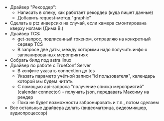 * Драйвер "Рекордер":
	* Написать в спеку, как работает рекордер (куда пишет данные)
	* Добавить request-метод "graphic"
* Сделать в ptz инверсию на случай, если камера смонтирована кверху ногами (Дима В.)
* Драйвер TCS:
	* get-запрос, подписанный токеном, отправляю на конкретный сервер TCS
	* В запросе две даты, между которыми надо получить инфо о запланированных мероприятиях
* Собрать билд под astra linux
* Драйвер по работе с TrueConf Server
	* В конфиге указать connection до tcs
	* Указать параметр учётной записи "id пользователя", календарь которой мы будем читать
	* С помощью api-запроса "получение списка мероприятий" (calendar connector) - получать json, передавать Максиму на рендер
	* Пока не будет возможности забронировать и т.п., потом сделаем
* Все остальные драйвера делать (видеоматрица, видеомикшер, аудиопроцессор)

